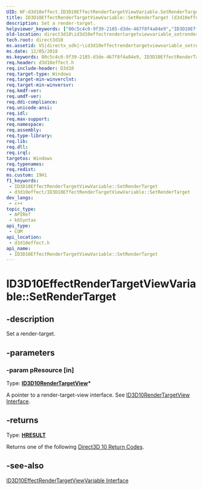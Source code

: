 ```yaml
---
UID: NF:d3d10effect.ID3D10EffectRenderTargetViewVariable.SetRenderTarget
title: ID3D10EffectRenderTargetViewVariable::SetRenderTarget (d3d10effect.h)
description: Set a render-target.
helpviewer_keywords: ["00c5c4c0-9f39-2185-d3de-467f8f4a84e9","ID3D10EffectRenderTargetViewVariable interface [Direct3D 10]","SetRenderTarget method","ID3D10EffectRenderTargetViewVariable.SetRenderTarget","ID3D10EffectRenderTargetViewVariable::SetRenderTarget","SetRenderTarget","SetRenderTarget method [Direct3D 10]","SetRenderTarget method [Direct3D 10]","ID3D10EffectRenderTargetViewVariable interface","d3d10effect/ID3D10EffectRenderTargetViewVariable::SetRenderTarget","direct3d10.id3d10effectrendertargetviewvariable_setrendertarget"]
old-location: direct3d10\id3d10effectrendertargetviewvariable_setrendertarget.htm
tech.root: direct3d10
ms.assetid: VS|directx_sdk|~\id3d10effectrendertargetviewvariable_setrendertarget.htm
ms.date: 12/05/2018
ms.keywords: 00c5c4c0-9f39-2185-d3de-467f8f4a84e9, ID3D10EffectRenderTargetViewVariable interface [Direct3D 10],SetRenderTarget method, ID3D10EffectRenderTargetViewVariable.SetRenderTarget, ID3D10EffectRenderTargetViewVariable::SetRenderTarget, SetRenderTarget, SetRenderTarget method [Direct3D 10], SetRenderTarget method [Direct3D 10],ID3D10EffectRenderTargetViewVariable interface, d3d10effect/ID3D10EffectRenderTargetViewVariable::SetRenderTarget, direct3d10.id3d10effectrendertargetviewvariable_setrendertarget
req.header: d3d10effect.h
req.include-header: D3d10
req.target-type: Windows
req.target-min-winverclnt: 
req.target-min-winversvr: 
req.kmdf-ver: 
req.umdf-ver: 
req.ddi-compliance: 
req.unicode-ansi: 
req.idl: 
req.max-support: 
req.namespace: 
req.assembly: 
req.type-library: 
req.lib: 
req.dll: 
req.irql: 
targetos: Windows
req.typenames: 
req.redist: 
ms.custom: 19H1
f1_keywords:
 - ID3D10EffectRenderTargetViewVariable::SetRenderTarget
 - d3d10effect/ID3D10EffectRenderTargetViewVariable::SetRenderTarget
dev_langs:
 - c++
topic_type:
 - APIRef
 - kbSyntax
api_type:
 - COM
api_location:
 - d3d10effect.h
api_name:
 - ID3D10EffectRenderTargetViewVariable::SetRenderTarget
---
```


# ID3D10EffectRenderTargetViewVariable::SetRenderTarget


## -description

Set a render-target.

## -parameters

### -param pResource [in]

Type: <b><a href="/windows/desktop/api/d3d10/nn-d3d10-id3d10rendertargetview">ID3D10RenderTargetView</a>*</b>

A pointer to a render-target-view interface. See <a href="/windows/desktop/api/d3d10/nn-d3d10-id3d10rendertargetview">ID3D10RenderTargetView Interface</a>.

## -returns

Type: <b><a href="/windows/win32/com/structure-of-com-error-codes">HRESULT</a></b>

Returns one of the following <a href="/windows/desktop/direct3d10/d3d10-graphics-reference-returnvalues">Direct3D 10 Return Codes</a>.

## -see-also

<a href="/windows/desktop/api/d3d10effect/nn-d3d10effect-id3d10effectrendertargetviewvariable">ID3D10EffectRenderTargetViewVariable Interface</a>

